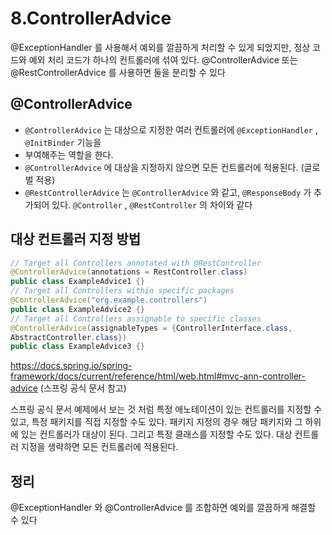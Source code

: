 # 8.ControllerAdvice

@ExceptionHandler 를 사용해서 예외를 깔끔하게 처리할 수 있게 되었지만, 정상 코드와 예외 처리
코드가 하나의 컨트롤러에 섞여 있다. @ControllerAdvice 또는 @RestControllerAdvice 를 사용하면
둘을 분리할 수 있다

## @ControllerAdvice
- `@ControllerAdvice` 는 대상으로 지정한 여러 컨트롤러에 `@ExceptionHandler` , `@InitBinder` 기능을
- 부여해주는 역할을 한다.
- `@ControllerAdvice` 에 대상을 지정하지 않으면 모든 컨트롤러에 적용된다. (글로벌 적용)
- `@RestControllerAdvice` 는 `@ControllerAdvice` 와 같고, `@ResponseBody` 가 추가되어 있다.
`@Controller` , `@RestController` 의 차이와 같다

## 대상 컨트롤러 지정 방법
```java
// Target all Controllers annotated with @RestController
@ControllerAdvice(annotations = RestController.class)
public class ExampleAdvice1 {}
// Target all Controllers within specific packages
@ControllerAdvice("org.example.controllers")
public class ExampleAdvice2 {}
// Target all Controllers assignable to specific classes
@ControllerAdvice(assignableTypes = {ControllerInterface.class,
AbstractController.class})
public class ExampleAdvice3 {}
```
https://docs.spring.io/spring-framework/docs/current/reference/html/web.html#mvc-ann-controller-advice (스프링 공식 문서 참고)

스프링 공식 문서 예제에서 보는 것 처럼 특정 애노테이션이 있는 컨트롤러를 지정할 수 있고, 특정 패키지를
직접 지정할 수도 있다. 패키지 지정의 경우 해당 패키지와 그 하위에 있는 컨트롤러가 대상이 된다. 그리고
특정 클래스를 지정할 수도 있다.
대상 컨트롤러 지정을 생략하면 모든 컨트롤러에 적용된다.

## 정리
@ExceptionHandler 와 @ControllerAdvice 를 조합하면 예외를 깔끔하게 해결할 수 있다